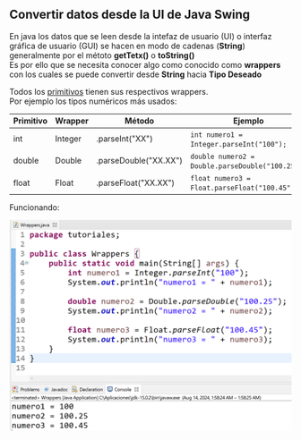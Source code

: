 ## Convertir datos desde la UI de Java Swing
En java los datos que se leen desde la intefaz de usuario (UI) o interfaz gráfica de usuario (GUI) se hacen en modo de cadenas (**String**) generalmente por el métoto **getTetx()** o **toString()**
\
Es por ello que se necesita conocer algo como conocido como **wrappers** con los cuales se puede convertir desde **String** hacia **Tipo Deseado**

Todos los [primitivos](02.tipos.md) tienen sus respectivos wrappers.
\
Por ejemplo los tipos numéricos más usados:

|Primitivo|Wrapper|Método|Ejemplo
|---|---|---|---|
|int| Integer|.parseInt("XX")|`int numero1 = Integer.parseInt("100");`
|double|Double|.parseDouble("XX.XX")|`double numero2 = Double.parseDouble("100.25");`
|float|Float|.parseFloat("XX.XX")|`float numero3 = Float.parseFloat("100.45");`

Funcionando:

![](images/2024-08-14-01-58-47.png)
